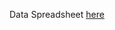 Data Spreadsheet [here](https://docs.google.com/spreadsheets/d/1w-sq3AbZZgNMRXVbLyM3RCUeCcmGb2Qj-GIyZDbeA4U/edit?gid=0#gid=0)

